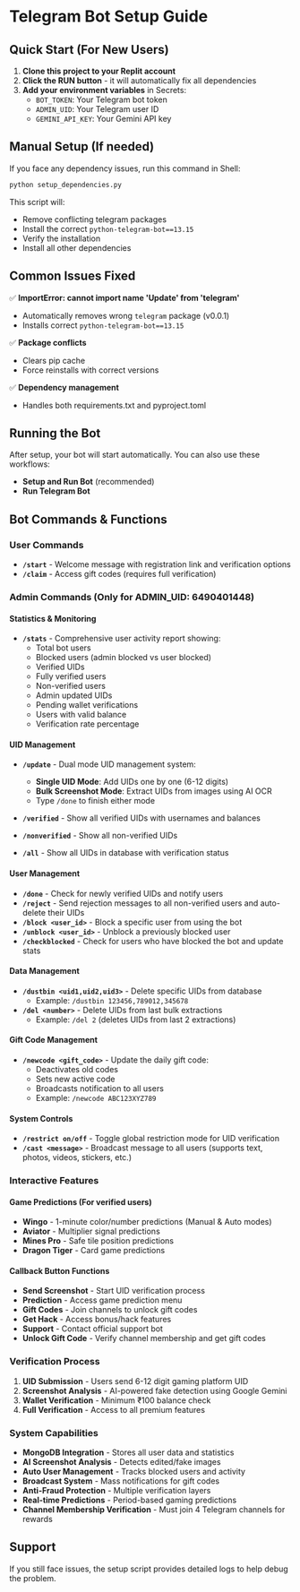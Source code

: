 
# Telegram Bot Setup Guide

## Quick Start (For New Users)

1. **Clone this project to your Replit account**
2. **Click the RUN button** - it will automatically fix all dependencies
3. **Add your environment variables** in Secrets:
   - `BOT_TOKEN`: Your Telegram bot token
   - `ADMIN_UID`: Your Telegram user ID
   - `GEMINI_API_KEY`: Your Gemini API key

## Manual Setup (If needed)

If you face any dependency issues, run this command in Shell:

```bash
python setup_dependencies.py
```

This script will:
- Remove conflicting telegram packages
- Install the correct `python-telegram-bot==13.15`
- Verify the installation
- Install all other dependencies

## Common Issues Fixed

✅ **ImportError: cannot import name 'Update' from 'telegram'**
- Automatically removes wrong `telegram` package (v0.0.1)
- Installs correct `python-telegram-bot==13.15`

✅ **Package conflicts**
- Clears pip cache
- Force reinstalls with correct versions

✅ **Dependency management**
- Handles both requirements.txt and pyproject.toml

## Running the Bot

After setup, your bot will start automatically. You can also use these workflows:
- **Setup and Run Bot** (recommended)
- **Run Telegram Bot**

## Bot Commands & Functions

### **User Commands**
- **`/start`** - Welcome message with registration link and verification options
- **`/claim`** - Access gift codes (requires full verification)

### **Admin Commands** (Only for ADMIN_UID: 6490401448)

#### **Statistics & Monitoring**
- **`/stats`** - Comprehensive user activity report showing:
  - Total bot users
  - Blocked users (admin blocked vs user blocked)
  - Verified UIDs
  - Fully verified users
  - Non-verified users
  - Admin updated UIDs
  - Pending wallet verifications
  - Users with valid balance
  - Verification rate percentage

#### **UID Management**
- **`/update`** - Dual mode UID management system:
  - **Single UID Mode**: Add UIDs one by one (6-12 digits)
  - **Bulk Screenshot Mode**: Extract UIDs from images using AI OCR
  - Type `/done` to finish either mode

- **`/verified`** - Show all verified UIDs with usernames and balances
- **`/nonverified`** - Show all non-verified UIDs
- **`/all`** - Show all UIDs in database with verification status

#### **User Management**
- **`/done`** - Check for newly verified UIDs and notify users
- **`/reject`** - Send rejection messages to all non-verified users and auto-delete their UIDs
- **`/block <user_id>`** - Block a specific user from using the bot
- **`/unblock <user_id>`** - Unblock a previously blocked user
- **`/checkblocked`** - Check for users who have blocked the bot and update stats

#### **Data Management**
- **`/dustbin <uid1,uid2,uid3>`** - Delete specific UIDs from database
  - Example: `/dustbin 123456,789012,345678`
- **`/del <number>`** - Delete UIDs from last bulk extractions
  - Example: `/del 2` (deletes UIDs from last 2 extractions)

#### **Gift Code Management**
- **`/newcode <gift_code>`** - Update the daily gift code:
  - Deactivates old codes
  - Sets new active code
  - Broadcasts notification to all users
  - Example: `/newcode ABC123XYZ789`

#### **System Controls**
- **`/restrict on/off`** - Toggle global restriction mode for UID verification
- **`/cast <message>`** - Broadcast message to all users (supports text, photos, videos, stickers, etc.)

### **Interactive Features**

#### **Game Predictions** (For verified users)
- **Wingo** - 1-minute color/number predictions (Manual & Auto modes)
- **Aviator** - Multiplier signal predictions
- **Mines Pro** - Safe tile position predictions
- **Dragon Tiger** - Card game predictions

#### **Callback Button Functions**
- **Send Screenshot** - Start UID verification process
- **Prediction** - Access game prediction menu
- **Gift Codes** - Join channels to unlock gift codes
- **Get Hack** - Access bonus/hack features
- **Support** - Contact official support bot
- **Unlock Gift Code** - Verify channel membership and get gift codes

### **Verification Process**
1. **UID Submission** - Users send 6-12 digit gaming platform UID
2. **Screenshot Analysis** - AI-powered fake detection using Google Gemini
3. **Wallet Verification** - Minimum ₹100 balance check
4. **Full Verification** - Access to all premium features

### **System Capabilities**
- **MongoDB Integration** - Stores all user data and statistics
- **AI Screenshot Analysis** - Detects edited/fake images
- **Auto User Management** - Tracks blocked users and activity
- **Broadcast System** - Mass notifications for gift codes
- **Anti-Fraud Protection** - Multiple verification layers
- **Real-time Predictions** - Period-based gaming predictions
- **Channel Membership Verification** - Must join 4 Telegram channels for rewards

## Support

If you still face issues, the setup script provides detailed logs to help debug the problem.
